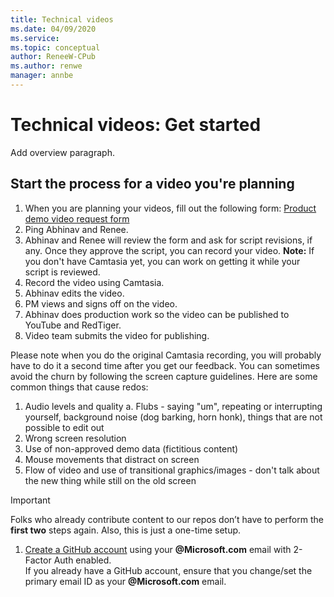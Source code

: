 ```yaml
---
title: Technical videos
ms.date: 04/09/2020
ms.service: 
ms.topic: conceptual
author: ReneeW-CPub
ms.author: renwe
manager: annbe
---
```


# Technical videos: Get started

Add overview paragraph.

## Start the process for a video you're planning


1.	When you are planning your videos, fill out the following form: [Product demo video request form](https://forms.office.com/Pages/ResponsePage.aspx?id=v4j5cvGGr0GRqy180BHbR9b5wR1zDLRMp9sYA_S9dMJURTJYNkNWR1FLRDNCV1FGSUNENEVPUkNMVi4u)
2.	Ping Abhinav and Renee. 
3.	Abhinav and Renee will review the form and ask for script revisions, if any. 
    Once they approve the script, you can record your video.
    **Note:** If you don't have Camtasia yet, you can work on getting it while your script is reviewed.
4.	Record the video using Camtasia. 
5.	Abhinav edits the video.
6.	PM views and signs off on the video.
7.	Abhinav does production work so the video can be published to YouTube and RedTiger.
8.	Video team submits the video for publishing.


Please note when you do the original Camtasia recording, you will probably have to do it a second time after you get our feedback. You can sometimes avoid the churn by following the screen capture guidelines. Here are some common things that cause redos:

1.	Audio levels and quality
a.	   Flubs - saying "um", repeating or interrupting yourself, background noise (dog barking, horn honk), things that are not possible to edit out
2.	Wrong screen resolution
3.	Use of non-approved demo data (fictitious content)
4.	Mouse movements that distract on screen
5.	Flow of video and use of transitional graphics/images - don't talk about the new thing while still on the old screen
 

> [!IMPORTANT]  
> Folks who already contribute content to our repos don’t have to perform the **first
two** steps again. Also, this is just a one-time setup.

1.  [Create a GitHub account](https://github.com/join) using your
    **\@Microsoft.com** email with 2-Factor Auth enabled.  
    If you already have a GitHub account, ensure that you change/set the primary
    email ID as your **\@Microsoft.com** email.<br/>
